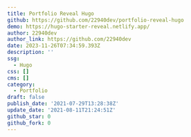 ```yaml
---
title: Portfolio Reveal Hugo
github: https://github.com/22940dev/portfolio-reveal-hugo
demo: https://hugo-starter-reveal.netlify.app/
author: 22940dev
author_link: https://github.com/22940dev
date: 2023-11-26T07:34:59.393Z
description: ''
ssg:
  - Hugo
css: []
cms: []
category:
  - Portfolio
draft: false
publish_date: '2021-07-29T13:28:38Z'
update_date: '2021-08-11T21:24:51Z'
github_star: 0
github_fork: 0
---
```

